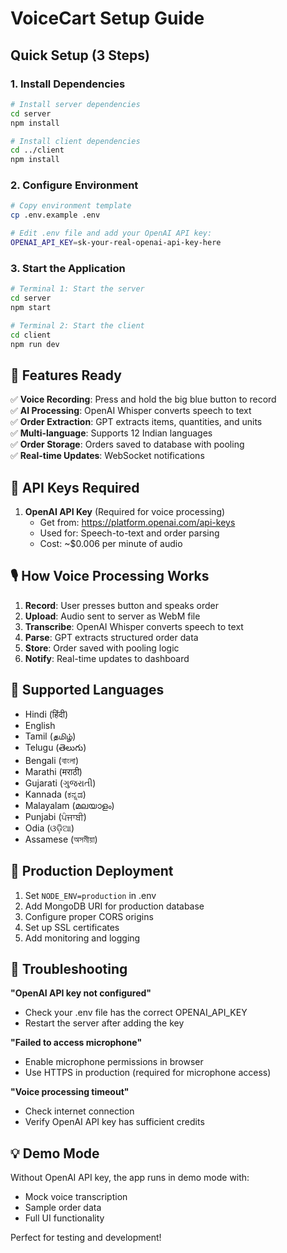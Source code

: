 # VoiceCart Setup Guide

## Quick Setup (3 Steps)

### 1. Install Dependencies
```bash
# Install server dependencies
cd server
npm install

# Install client dependencies  
cd ../client
npm install
```

### 2. Configure Environment
```bash
# Copy environment template
cp .env.example .env

# Edit .env file and add your OpenAI API key:
OPENAI_API_KEY=sk-your-real-openai-api-key-here
```

### 3. Start the Application
```bash
# Terminal 1: Start the server
cd server
npm start

# Terminal 2: Start the client
cd client  
npm run dev
```

## 🎯 Features Ready

✅ **Voice Recording**: Press and hold the big blue button to record  
✅ **AI Processing**: OpenAI Whisper converts speech to text  
✅ **Order Extraction**: GPT extracts items, quantities, and units  
✅ **Multi-language**: Supports 12 Indian languages  
✅ **Order Storage**: Orders saved to database with pooling  
✅ **Real-time Updates**: WebSocket notifications  

## 🔑 API Keys Required

1. **OpenAI API Key** (Required for voice processing)
   - Get from: https://platform.openai.com/api-keys
   - Used for: Speech-to-text and order parsing
   - Cost: ~$0.006 per minute of audio

## 🎙️ How Voice Processing Works

1. **Record**: User presses button and speaks order
2. **Upload**: Audio sent to server as WebM file
3. **Transcribe**: OpenAI Whisper converts speech to text
4. **Parse**: GPT extracts structured order data
5. **Store**: Order saved with pooling logic
6. **Notify**: Real-time updates to dashboard

## 📱 Supported Languages

- Hindi (हिंदी)
- English  
- Tamil (தமிழ்)
- Telugu (తెలుగు)
- Bengali (বাংলা)
- Marathi (मराठी)
- Gujarati (ગુજરાતી)
- Kannada (ಕನ್ನಡ)
- Malayalam (മലയാളം)
- Punjabi (ਪੰਜਾਬੀ)
- Odia (ଓଡ଼ିଆ)
- Assamese (অসমীয়া)

## 🚀 Production Deployment

1. Set `NODE_ENV=production` in .env
2. Add MongoDB URI for production database  
3. Configure proper CORS origins
4. Set up SSL certificates
5. Add monitoring and logging

## 🔧 Troubleshooting

**"OpenAI API key not configured"**
- Check your .env file has the correct OPENAI_API_KEY
- Restart the server after adding the key

**"Failed to access microphone"**  
- Enable microphone permissions in browser
- Use HTTPS in production (required for microphone access)

**"Voice processing timeout"**
- Check internet connection  
- Verify OpenAI API key has sufficient credits

## 💡 Demo Mode

Without OpenAI API key, the app runs in demo mode with:
- Mock voice transcription
- Sample order data  
- Full UI functionality

Perfect for testing and development!
